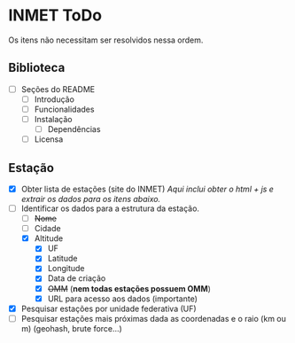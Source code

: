 # INMET ToDo

Os itens não necessitam ser resolvidos nessa ordem.

## Biblioteca

- [ ] Seções do README
  - [ ] Introdução
  - [ ] Funcionalidades
  - [ ] Instalação
    - [ ] Dependências
  - [ ] Licensa

## Estação

- [x] Obter lista de estações (site do INMET)
      *Aqui inclui obter o html + js e extrair os dados para os itens abaixo.*
- [ ] Identificar os dados para a estrutura da estação.
	- [ ] ~~Nome~~
	- [ ] Cidade
  - [x] Altitude
	- [x] UF
	- [x] Latitude
	- [x] Longitude
	- [x] Data de criação
	- [x] ~~OMM~~ (**nem todas estações possuem OMM**)
	- [x] URL para acesso aos dados (importante)
- [x] Pesquisar estações por unidade federativa (UF)
- [ ] Pesquisar estações mais próximas dada as coordenadas e o raio (km
  ou m) (geohash, brute force...)
